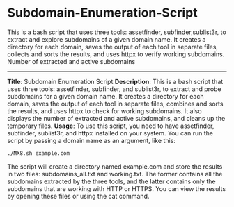 # Subdomain-Enumeration-Script
This is a bash script that uses three tools: assetfinder, subfinder,sublist3r, to extract and explore subdomains of a given domain name. It creates a directory for each domain, saves the output of each tool in separate files, collects and sorts the results, and uses httpx to verify working subdomains. Number of extracted and active subdomains





********************************************************************************************************

**Title**: Subdomain Enumeration Script
**Description**: This is a bash script that uses three tools: assetfinder, subfinder, and sublist3r, to extract and probe subdomains for a given domain name. It creates a directory for each domain, saves the output of each tool in separate files, combines and sorts the results, and uses httpx to check for working subdomains. It also displays the number of extracted and active subdomains, and cleans up the temporary files.
**Usage**: To use this script, you need to have assetfinder, subfinder, sublist3r, and httpx installed on your system. You can run the script by passing a domain name as an argument, like this:

```bash
./MX8.sh example.com
```

The script will create a directory named example.com and store the results in two files: subdomains_all.txt and working.txt. The former contains all the subdomains extracted by the three tools, and the latter contains only the subdomains that are working with HTTP or HTTPS. You can view the results by opening these files or using the cat command.
